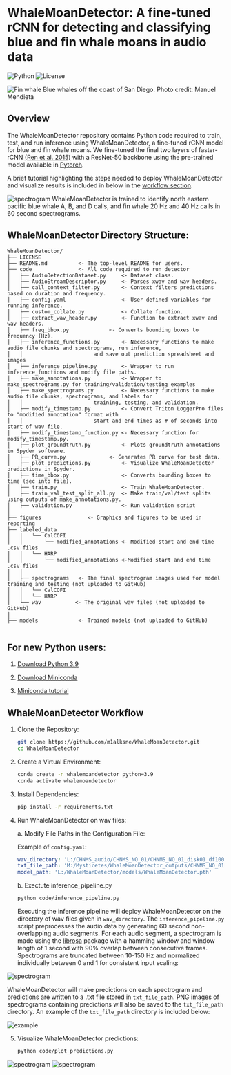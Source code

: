 # WhaleMoanDetector: A fine-tuned rCNN for detecting and classifying blue and fin whale moans in audio data

![Python](https://img.shields.io/badge/python-3.9+-blue.svg)
![License](https://img.shields.io/badge/license-MIT-green)

![Fin whale](https://github.com/m1alksne/WhaleMoanDetector/blob/main/figures/blue_whale.jpeg)
Blue whales off the coast of San Diego.
Photo credit: Manuel Mendieta

## Overview 

The WhaleMoanDetector repository contains Python code required to train, test, and run inference using WhaleMoanDetector, a fine-tuned rCNN model for blue and fin whale moans. We fine-tuned the final two layers of faster-rCNN [(Ren et al. 2015)](https://arxiv.org/abs/1506.01497) with a ResNet-50 backbone using the pre-trained model available in [Pytorch](https://pytorch.org/vision/master/models/faster_rcnn.html). 

A brief tutorial highlighting the steps needed to deploy WhaleMoanDetector and visualize results is included in below in the [workflow section](https://github.com/m1alksne/WhaleMoanDetector/tree/main?tab=readme-ov-file#whalemoandetector-workflow). 

![spectrogram](https://github.com/m1alksne/WhaleMoanDetector/blob/main/figures/all_example.JPG)
WhaleMoanDetector is trained to identify north eastern pacific blue whale A, B, and D calls, and fin whale 20 Hz and 40 Hz calls in 60 second spectrograms.


## WhaleMoanDetector Directory Structure: 

```
WhaleMoanDetector/
├── LICENSE
├── README.md          <- The top-level README for users.
├── code               <- All code required to run detector
│   ├── AudioDetectionDataset.py     <- Dataset class.
│   ├── AudioStreamDescriptor.py     <- Parses xwav and wav headers.
│   ├── call_context_filter.py       <- Context filters predictions based on duration and frequency.
│   ├── config.yaml                  <- User defined variables for running inference.
│   ├── custom_collate.py            <- Collate function.
│   ├── extract_wav_header.py	     <- Function to extract xwav and wav headers.
│   ├── freq_bbox.py		     <- Converts bounding boxes to frequency (Hz).
│   ├── inference_functions.py       <- Necessary functions to make audio file chunks and spectrograms, run inference,
│   │						and save out prediction spreadsheet and images
│   ├── inference_pipeline.py	     <- Wrapper to run inference_functions and modify file paths.
│   ├── make_annotations.py          <- Wrapper to make_spectrograms.py for training/validation/testing examples
│   ├── make_spectrograms.py         <- Necessary functions to make audio file chunks, spectrograms, and labels for
│   │						training, testing, and validation.
│   ├── modify_timestamp.py  	     <- Convert Triton LoggerPro files to "modified annotation" format with 
│   │						start and end times as # of seconds into start of wav file.
│   ├── modify_timestamp_function.py <- Necessary function for modify_timestamp.py.
│   ├── plot_groundtruth.py          <- Plots groundtruth annotations in Spyder software.
│   ├── PR_curve.py      	     <- Generates PR curve for test data.
│   ├── plot_predictions.py          <- Visualize WhaleMoanDetector predictions in Spyder.
│   ├── time_bbox.py                 <- Converts bounding boxes to time (sec into file).
│   ├── train.py                     <- Train WhaleMoanDetector.
│   ├── train_val_test_split_all.py  <- Make train/val/test splits using outputs of make_annotations.py.
│   ├── validation.py                <- Run validation script
│
├── figures               <- Graphics and figures to be used in reporting
├── labeled_data
│   │	└── CalCOFI
│   │	    └── modified_annotations <- Modified start and end time .csv files 
│   │	└── HARP
│   │	    └── modified_annotations <-Modified start and end time .csv files 
│   │
│   ├── spectrograms   <- The final spectrogram images used for model training and testing (not uploaded to GitHub)
│   │	└── CalCOFI 
│   │	└── HARP
│   └── wav           <- The original wav files (not uploaded to GitHub)
│
├── models             <- Trained models (not uploaded to GitHub)
   
```
## For new Python users:

1. [Download Python 3.9](https://www.python.org/downloads/release/python-390/)

2. [Download Miniconda](https://docs.anaconda.com/miniconda/miniconda-install/)

3. [Miniconda tutorial](https://docs.anaconda.com/working-with-conda/environments/)
## WhaleMoanDetector Workflow

1. Clone the Repository:

    ```bash
    git clone https://github.com/m1alksne/WhaleMoanDetector.git
    cd WhaleMoanDetector
    ```

2. Create a Virtual Environment:

    ```bash
    conda create -n whalemoandetector python=3.9
    conda activate whalemoandetector
    ```

3. Install Dependencies:

    ```bash
    pip install -r requirements.txt
    ```

4. Run WhaleMoanDetector on wav files:

   a. Modify File Paths in the Configuration File:
      
	Example of `config.yaml`:

      ```yaml
      wav_directory: 'L:/CHNMS_audio/CHNMS_NO_01/CHNMS_NO_01_disk01_df100'
      txt_file_path: 'M:/Mysticetes/WhaleMoanDetector_outputs/CHNMS_NO_01/CHNMS_NO_01_raw_detections.txt'
      model_path: 'L:/WhaleMoanDetector/models/WhaleMoanDetector.pth'
      ```

    b. Exectute inference_pipeline.py

    ```bash
    python code/inference_pipeline.py
    ```

	Executing the inference pipeline will deploy WhaleMoanDetector on the directory of wav files given in ```wav_directory```. The ```inference_pipeline.py``` script preprocesses the audio data by generating 60 second non-overlapping audio segments. For each audio segment, a spectrogram is made using the [librosa](https://librosa.org/doc/latest/index.html) package with a hamming window and window length of 1 second with 90% overlap between consecutive frames. Spectrograms are truncated between 10-150 Hz and normalized individually between 0 and 1 for consistent input scaling:

![spectrogram](https://github.com/m1alksne/WhaleMoanDetector/blob/main/figures/SOCAL_H_65_spectrogram.JPG)

WhaleMoanDetector will make predictions on each spectrogram and predictions are written to a .txt file stored in ```txt_file_path```. PNG images of spectrograms containing predictions will also be saved to the ```txt_file_path``` directory. An example of the ```txt_file_path``` directory is included below: 

![example](https://github.com/m1alksne/WhaleMoanDetector/blob/main/figures/example_directory_structure.JPG)

5. Visualize WhaleMoanDetector predictions:

	```bash
	python code/plot_predictions.py
	```
![spectrogram](https://github.com/m1alksne/WhaleMoanDetector/blob/main/figures/SOCAL_H_65_spectrogram_with_labels.JPG)
![spectrogram](https://github.com/m1alksne/WhaleMoanDetector/blob/main/figures/SOCAL_H_65_spectrogram_with_labels2.JPG)
